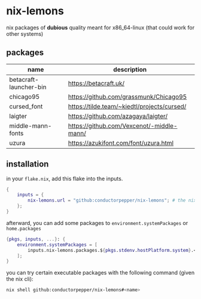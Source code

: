 # nix-lemons

nix packages of **dubious** quality meant for x86_64-linux
(that could work for other systems)

## packages

| name                       | description                                 |
|----------------------------|---------------------------------------------|
| betacraft-launcher-bin     | https://betacraft.uk/                       |
| chicago95                  | https://github.com/grassmunk/Chicago95      |
| cursed_font                | https://tilde.team/~kiedtl/projects/cursed/ |
| laigter                    | https://github.com/azagaya/laigter/         |
| middle-mann-fonts          | https://github.com/Vexcenot/-middle-mann/   |
| uzura                      | https://azukifont.com/font/uzura.html       |

## installation

in your `flake.nix`, add this flake into the inputs.

```nix
{
    inputs = {
        nix-lemons.url = "github:conductorpepper/nix-lemons"; # the nixpkgs input can be followed
    };
}
```

afterward, you can add some packages to `environment.systemPackages` or `home.packages`

```nix
{pkgs, inputs, ...}: {
    environment.systemPackages = [
        inputs.nix-lemons.packages.${pkgs.stdenv.hostPlatform.system}.<name>
    ];
}
```

you can try certain executable packages with the following command (given the nix cli):

```bash
nix shell github:conductorpepper/nix-lemons#<name>
```